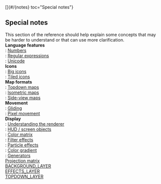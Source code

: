 []{#/{notes} toc="Special notes"}    
## Special notes    
This section of the reference should help explain some concepts that may    
be harder to understand or that can use more clarification.    
**Language features**    
:   [Numbers](/ref/%7Bnotes%7D/numbers/numbers.md)    
:   [Regular expressions](/ref/%7Bnotes%7D/regex/regex.md)    
:   [Unicode](/ref/%7Bnotes%7D/Unicode/Unicode.md)    
**Icons**    
:   [Big icons](/ref/%7Bnotes%7D/big-icons/big-icons.md)    
:   [Tiled icons](/ref/%7Bnotes%7D/tiled-icons/tiled-icons.md)    
**Map formats**    
:   [Topdown maps](/ref/%7Bnotes%7D/topdown/topdown.md)    
:   [Isometric maps](/ref/%7Bnotes%7D/isometric/isometric.md)    
:   [Side-view maps](/ref/%7Bnotes%7D/side/side.md)    
**Movement**    
:   [Gliding](/ref/%7Bnotes%7D/gliding/gliding.md)    
:   [Pixel movement](/ref/%7Bnotes%7D/pixel-movement/pixel-movement.md)    
**Display**    
:   [Understanding the renderer](/ref/%7Bnotes%7D/renderer/renderer.md)    
:   [HUD / screen objects](/ref/%7Bnotes%7D/HUD/HUD.md)    
:   [Color matrix](/ref/%7Bnotes%7D/color-matrix/color-matrix.md)    
:   [Filter effects](/ref/%7Bnotes%7D/filters/filters.md)    
:   [Particle effects](/ref/%7Bnotes%7D/particles/particles.md)    
:   [Color gradient](/ref/%7Bnotes%7D/color-gradient/color-gradient.md)    
:   [Generators](/ref/%7Bnotes%7D/generators/generators.md)    
[Projection matrix](/ref/%7Bnotes%7D/projection-matrix/projection-matrix.md)    
[BACKGROUND_LAYER](/ref/%7Bnotes%7D/BACKGROUND_LAYER/BACKGROUND_LAYER.md)    
[EFFECTS_LAYER](/ref/%7Bnotes%7D/EFFECTS_LAYER/EFFECTS_LAYER.md)    
[TOPDOWN_LAYER](/ref/%7Bnotes%7D/TOPDOWN_LAYER/TOPDOWN_LAYER.md)  